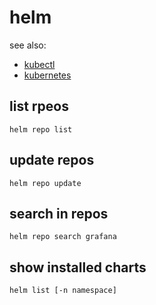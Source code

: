 # helm

see also:

- [kubectl](/man/kubectl)
- [kubernetes](/man/kubernetes)

## list rpeos

```
helm repo list
```

## update repos

```
helm repo update
```

## search in repos

```
helm repo search grafana
```

## show installed charts

```
helm list [-n namespace]
```
